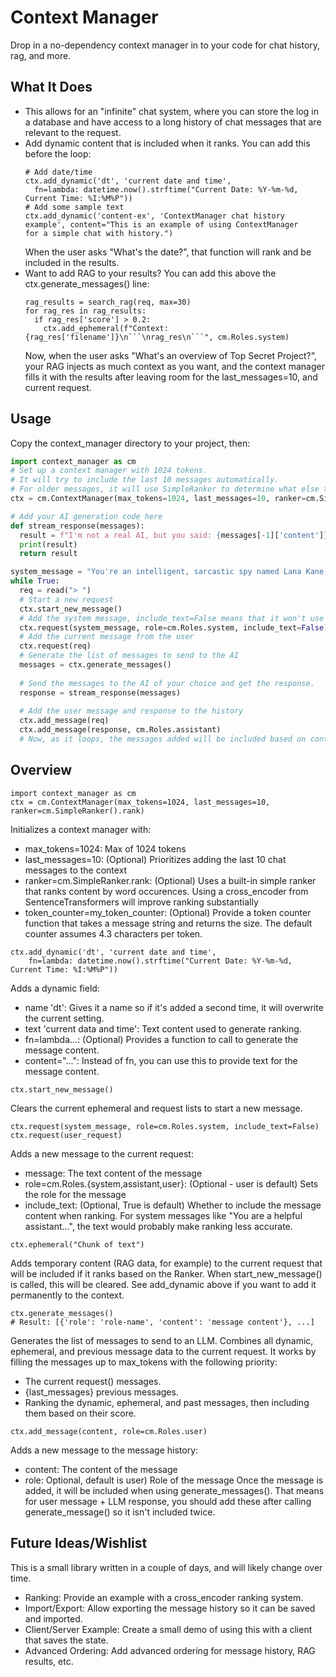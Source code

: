 # Context Manager

Drop in a no-dependency context manager in to your code for chat history, rag, and more.

## What It Does

- This allows for an "infinite" chat system, where you can store the log in a database and have access to a long history of chat messages that are relevant to the request.
- Add dynamic content that is included when it ranks. You can add this before the loop:
  ```
  # Add date/time
  ctx.add_dynamic('dt', 'current date and time',
    fn=lambda: datetime.now().strftime("Current Date: %Y-%m-%d, Current Time: %I:%M%P"))
  # Add some sample text
  ctx.add_dynamic('content-ex', 'ContextManager chat history example', content="This is an example of using ContextManager 
  for a simple chat with history.")
  ```
  When the user asks "What's the date?", that function will rank and be included in the results.
- Want to add RAG to your results? You can add this above the ctx.generate_messages() line:
  ```
  rag_results = search_rag(req, max=30)
  for rag_res in rag_results:
    if rag_res['score'] > 0.2:
      ctx.add_ephemeral(f"Context: {rag_res['filename']}\n```\nrag_res\n```", cm.Roles.system)
  ```
  Now, when the user asks "What's an overview of Top Secret Project?", your RAG injects as much context as you want, and the context manager fills it with the results after leaving room for the last_messages=10, and current request.

## Usage

Copy the context_manager directory to your project, then:

```python
import context_manager as cm
# Set up a context manager with 1024 tokens.
# It will try to include the last 10 messages automatically.
# For older messages, it will use SimpleRanker to determine what else to include in the history.
ctx = cm.ContextManager(max_tokens=1024, last_messages=10, ranker=cm.SimpleRanker().rank)

# Add your AI generation code here
def stream_response(messages):
  result = f"I'm not a real AI, but you said: {messages[-1]['content']}"
  print(result)
  return result

system_message = "You're an intelligent, sarcastic spy named Lana Kane, helping your new partner."
while True:
  req = read("> ")
  # Start a new request
  ctx.start_new_message()
  # Add the system message, include_text=False means that it won't use the system text for ranking.
  ctx.request(system_message, role=cm.Roles.system, include_text=False)
  # Add the current message from the user
  ctx.request(req)
  # Generate the list of messages to send to the AI
  messages = ctx.generate_messages()
  
  # Send the messages to the AI of your choice and get the response.
  response = stream_response(messages)
  
  # Add the user message and response to the history
  ctx.add_message(req)
  ctx.add_message(response, cm.Roles.assistant)
  # Now, as it loops, the messages added will be included based on context size, last N messages, + ranking for older messages
```

## Overview

```
import context_manager as cm
ctx = cm.ContextManager(max_tokens=1024, last_messages=10, ranker=cm.SimpleRanker().rank)
```
Initializes a context manager with:
- max_tokens=1024: Max of 1024 tokens
- last_messages=10: (Optional) Prioritizes adding the last 10 chat messages to the context
- ranker=cm.SimpleRanker.rank: (Optional) Uses a built-in simple ranker that ranks content by word occurences. Using a cross_encoder from SentenceTransformers will improve ranking substantially
- token_counter=my_token_counter: (Optional) Provide a token counter function that takes a message string and returns the size. The default counter assumes 4.3 characters per token.

```
ctx.add_dynamic('dt', 'current date and time',
    fn=lambda: datetime.now().strftime("Current Date: %Y-%m-%d, Current Time: %I:%M%P"))
```
Adds a dynamic field:
- name 'dt': Gives it a name so if it's added a second time, it will overwrite the current setting.
- text 'current data and time': Text content used to generate ranking.
- fn=lambda...: (Optional) Provides a function to call to generate the message content.
- content="...": Instead of fn, you can use this to provide text for the message content.

```
ctx.start_new_message()
```
Clears the current ephemeral and request lists to start a new message.

```
ctx.request(system_message, role=cm.Roles.system, include_text=False)
ctx.request(user_request)
```
Adds a new message to the current request:
- message: The text content of the message
- role=cm.Roles.{system,assistant,user}: (Optional - user is default) Sets the role for the message
- include_text: (Optional, True is default) Whether to include the message content when ranking.
  For system messages like "You are a helpful assistant...", the text would probably make ranking less accurate.

```
ctx.ephemeral("Chunk of text")
```
Adds temporary content (RAG data, for example) to the current request that will be included if it ranks based on the Ranker. When start_new_message() is called, this will be cleared. See add_dynamic above if you want to add it permanently to the context.

```
ctx.generate_messages()
# Result: [{'role': 'role-name', 'content': 'message content'}, ...]
```
Generates the list of messages to send to an LLM. Combines all dynamic, ephemeral, and previous message data to the current request. It works by filling the messages up to max_tokens with the following priority:
- The current request() messages.
- {last_messages} previous messages.
- Ranking the dynamic, ephemeral, and past messages, then including them based on their score.

```
ctx.add_message(content, role=cm.Roles.user)
```
Adds a new message to the message history:
- content: The content of the message
- role: Optional, default is user) Role of the message
Once the message is added, it will be included when using generate_messages(). That means for user message + LLM response, you should add these after calling generate_message() so it isn't included twice.

## Future Ideas/Wishlist

This is a small library written in a couple of days, and will likely change over time.

- Ranking: Provide an example with a cross_encoder ranking system.
- Import/Export: Allow exporting the message history so it can be saved and imported.
- Client/Server Example: Create a small demo of using this with a client that saves the state.
- Advanced Ordering: Add advanced ordering for message history, RAG results, etc.
